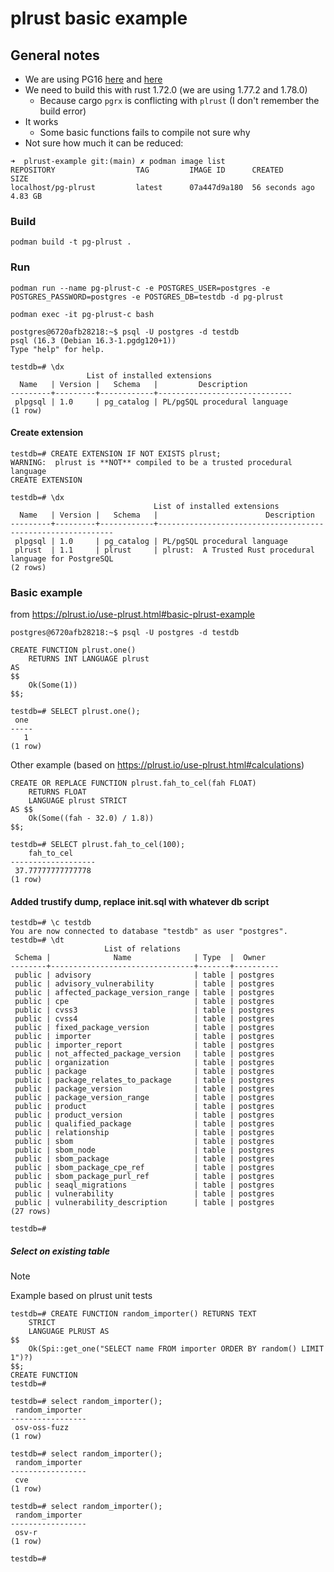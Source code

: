 # plrust basic example

## General notes

* We are using PG16 [here](https://github.com/trustification/trustify/blob/main/etc/deploy/compose/compose.yaml#L3) and [here](https://github.com/trustification/trustify/blob/main/Cargo.toml#L73)
* We need to build this with rust 1.72.0 (we are using 1.77.2 and 1.78.0)
  * Because cargo `pgrx` is conflicting with `plrust` (I don't remember the build error)
* It works
  * Some basic functions fails to compile not sure why
* Not sure how much it can be reduced:

```shell
➜  plrust-example git:(main) ✗ podman image list
REPOSITORY                  TAG         IMAGE ID      CREATED         SIZE
localhost/pg-plrust         latest      07a447d9a180  56 seconds ago  4.83 GB
```

### Build

```shell
podman build -t pg-plrust .
```

### Run

```shell
podman run --name pg-plrust-c -e POSTGRES_USER=postgres -e POSTGRES_PASSWORD=postgres -e POSTGRES_DB=testdb -d pg-plrust
```

```shell
podman exec -it pg-plrust-c bash
```

```shell
postgres@6720afb28218:~$ psql -U postgres -d testdb
psql (16.3 (Debian 16.3-1.pgdg120+1))
Type "help" for help.
```

```console
testdb=# \dx
                 List of installed extensions
  Name   | Version |   Schema   |         Description
---------+---------+------------+------------------------------
 plpgsql | 1.0     | pg_catalog | PL/pgSQL procedural language
(1 row)
```

#### Create extension

```console
testdb=# CREATE EXTENSION IF NOT EXISTS plrust;
WARNING:  plrust is **NOT** compiled to be a trusted procedural language
CREATE EXTENSION
```

```console
testdb=# \dx
                                List of installed extensions
  Name   | Version |   Schema   |                        Description
---------+---------+------------+------------------------------------------------------------
 plpgsql | 1.0     | pg_catalog | PL/pgSQL procedural language
 plrust  | 1.1     | plrust     | plrust:  A Trusted Rust procedural language for PostgreSQL
(2 rows)
```

### Basic example

from <https://plrust.io/use-plrust.html#basic-plrust-example>

```shell
postgres@6720afb28218:~$ psql -U postgres -d testdb
```

```console
CREATE FUNCTION plrust.one()
    RETURNS INT LANGUAGE plrust
AS
$$
    Ok(Some(1))
$$;
```

```console
testdb=# SELECT plrust.one();
 one
-----
   1
(1 row)
```

Other example (based on <https://plrust.io/use-plrust.html#calculations>)

```console
CREATE OR REPLACE FUNCTION plrust.fah_to_cel(fah FLOAT)
    RETURNS FLOAT
    LANGUAGE plrust STRICT
AS $$
    Ok(Some((fah - 32.0) / 1.8))
$$;
```

```console
testdb=# SELECT plrust.fah_to_cel(100);
    fah_to_cel
-------------------
 37.77777777777778
(1 row)
```

#### Added trustify dump, replace init.sql with whatever db script

```console
testdb=# \c testdb
You are now connected to database "testdb" as user "postgres".
testdb=# \dt
                     List of relations
 Schema |              Name              | Type  |  Owner
--------+--------------------------------+-------+----------
 public | advisory                       | table | postgres
 public | advisory_vulnerability         | table | postgres
 public | affected_package_version_range | table | postgres
 public | cpe                            | table | postgres
 public | cvss3                          | table | postgres
 public | cvss4                          | table | postgres
 public | fixed_package_version          | table | postgres
 public | importer                       | table | postgres
 public | importer_report                | table | postgres
 public | not_affected_package_version   | table | postgres
 public | organization                   | table | postgres
 public | package                        | table | postgres
 public | package_relates_to_package     | table | postgres
 public | package_version                | table | postgres
 public | package_version_range          | table | postgres
 public | product                        | table | postgres
 public | product_version                | table | postgres
 public | qualified_package              | table | postgres
 public | relationship                   | table | postgres
 public | sbom                           | table | postgres
 public | sbom_node                      | table | postgres
 public | sbom_package                   | table | postgres
 public | sbom_package_cpe_ref           | table | postgres
 public | sbom_package_purl_ref          | table | postgres
 public | seaql_migrations               | table | postgres
 public | vulnerability                  | table | postgres
 public | vulnerability_description      | table | postgres
(27 rows)

testdb=#
```

##### Select on existing table

> [!NOTE]
> Example based on plrust unit tests

```console
testdb=# CREATE FUNCTION random_importer() RETURNS TEXT
    STRICT
    LANGUAGE PLRUST AS
$$
    Ok(Spi::get_one("SELECT name FROM importer ORDER BY random() LIMIT 1")?)
$$;
CREATE FUNCTION
testdb=#
```

```console
testdb=# select random_importer();
 random_importer
-----------------
 osv-oss-fuzz
(1 row)

testdb=# select random_importer();
 random_importer
-----------------
 cve
(1 row)

testdb=# select random_importer();
 random_importer
-----------------
 osv-r
(1 row)

testdb=#
```
